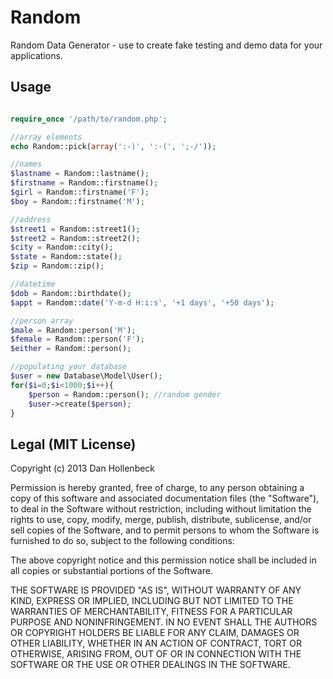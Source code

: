 Random
======

Random Data Generator - use to create fake testing and demo data for your applications.

## Usage ##
```php

require_once '/path/to/random.php';

//array elements
echo Random::pick(array(':-)', ':-(', ';-/'));

//names
$lastname = Random::lastname();
$firstname = Random::firstname();
$girl = Random::firstname('F');
$boy = Random::firstname('M');

//address
$street1 = Random::street1();
$street2 = Random::street2();
$city = Random::city();
$state = Random::state();
$zip = Random::zip();

//datetime
$dob = Random::birthdate();
$appt = Random::date('Y-m-d H:i:s', '+1 days', '+50 days');

//person array
$male = Random::person('M');
$female = Random::person('F');
$either = Random::person();

//populating your database
$user = new Database\Model\User();
for($i=0;$i<1000;$i++){
	$person = Random::person(); //random gender
	$user->create($person);
}
```

## Legal (MIT License)

Copyright (c) 2013 Dan Hollenbeck

Permission is hereby granted, free of charge, to any person obtaining a copy of this software and associated documentation files (the "Software"), to deal in the Software without restriction, including without limitation the rights to use, copy, modify, merge, publish, distribute, sublicense, and/or sell copies of the Software, and to permit persons to whom the Software is furnished to do so, subject to the following conditions:

The above copyright notice and this permission notice shall be included in all copies or substantial portions of the Software.

THE SOFTWARE IS PROVIDED "AS IS", WITHOUT WARRANTY OF ANY KIND, EXPRESS OR IMPLIED, INCLUDING BUT NOT LIMITED TO THE WARRANTIES OF MERCHANTABILITY, FITNESS FOR A PARTICULAR PURPOSE AND NONINFRINGEMENT. IN NO EVENT SHALL THE AUTHORS OR COPYRIGHT HOLDERS BE LIABLE FOR ANY CLAIM, DAMAGES OR OTHER LIABILITY, WHETHER IN AN ACTION OF CONTRACT, TORT OR OTHERWISE, ARISING FROM, OUT OF OR IN CONNECTION WITH THE SOFTWARE OR THE USE OR OTHER DEALINGS IN THE SOFTWARE.